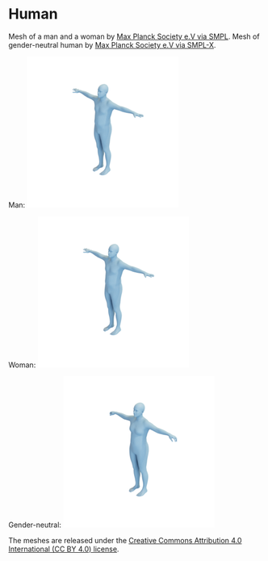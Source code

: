 # Human

Mesh of a man and a woman by [Max Planck Society e.V via SMPL](https://smpl.is.tue.mpg.de/bodylicense). Mesh of gender-neutral human by [Max Planck Society e.V via SMPL-X](https://smpl-x.is.tue.mpg.de/bodylicense.html).

Man:
![human_man](human_man.png)

Woman:
![human_woman](human_man.png)

Gender-neutral:
![human_neutral](human_neutral.png)

The meshes are released under the [Creative Commons Attribution 4.0 International (CC BY 4.0) license](https://creativecommons.org/licenses/by/4.0/).

